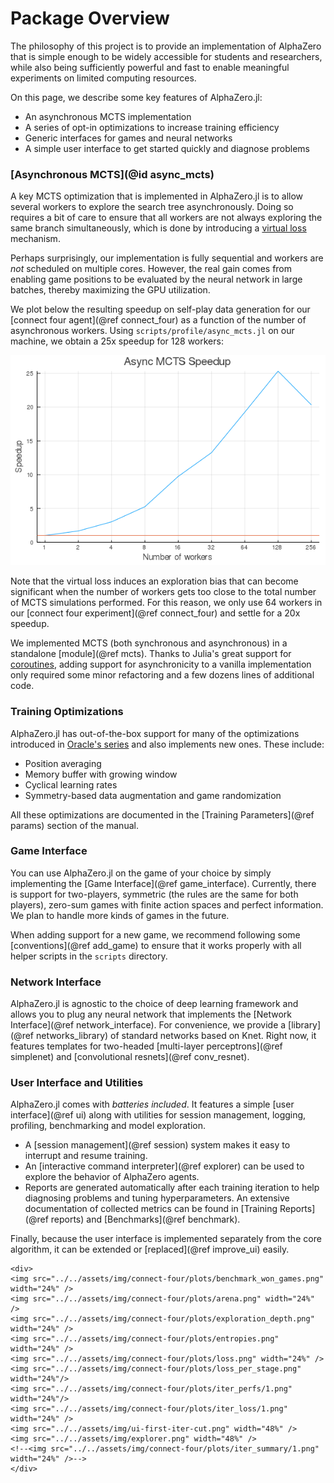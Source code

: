 # Package Overview

The philosophy of this project is to provide an implementation of AlphaZero that
is simple enough to be widely accessible for students and researchers, while
also being sufficiently powerful and fast to enable meaningful experiments on
limited computing resources.

On this page, we describe some key features of AlphaZero.jl:
  - An asynchronous MCTS implementation
  - A series of opt-in optimizations to increase training efficiency
  - Generic interfaces for games and neural networks
  - A simple user interface to get started quickly and diagnose problems

### [Asynchronous MCTS](@id async_mcts)

A key MCTS optimization that is implemented in AlphaZero.jl is to allow several
workers to explore the search tree asynchronously. Doing so requires a bit of
care to ensure that all workers are not always exploring the same branch
simultaneously, which is done by introducing a [virtual
loss](https://blogs.oracle.com/developers/lessons-from-alpha-zero-part-5:-performance-optimization)
mechanism.

Perhaps surprisingly, our implementation is fully sequential and workers are
*not* scheduled on multiple cores. However, the real gain comes from enabling
game positions to be evaluated by the neural network in large batches, thereby
maximizing the GPU utilization.

We plot below the resulting speedup on self-play data generation for our
[connect four agent](@ref connect_four) as a function of the number of
asynchronous workers. Using `scripts/profile/async_mcts.jl` on our machine, we
obtain a 25x speedup for 128 workers:

![Async speedup](../assets/img/connect-four/async-profiling/mcts_speed.png)

Note that the virtual loss induces an exploration bias that can become
significant when the number of workers gets too close to the total number of
MCTS simulations performed. For this reason, we only use 64 workers in our
[connect four experiment](@ref connect_four) and settle for a 20x speedup.

We implemented MCTS (both synchronous and asynchronous) in a standalone
[module](@ref mcts). Thanks to Julia's great support for
[coroutines](https://docs.julialang.org/en/v1/manual/control-flow/#man-tasks-1),
adding support for asynchronicity to a vanilla implementation only required some
minor refactoring and a few dozens lines of additional code.


### Training Optimizations

AlphaZero.jl has out-of-the-box support for many of the optimizations introduced
in [Oracle's
series](https://medium.com/oracledevs/lessons-from-implementing-alphazero-7e36e9054191)
and also implements new ones. These include:

- Position averaging
- Memory buffer with growing window
- Cyclical learning rates
- Symmetry-based data augmentation and game randomization

All these optimizations are documented in the [Training Parameters](@ref params)
section of the manual.

### Game Interface

You can use AlphaZero.jl on the game of your choice by simply implementing the
[Game Interface](@ref game_interface). Currently, there is support for
two-players, symmetric (the rules are the same for both players), zero-sum
games with finite action spaces and perfect information. We plan to handle
more kinds of games in the future.

When adding support for a new game, we recommend following some
[conventions](@ref add_game) to ensure that it works properly with all helper
scripts in the `scripts` directory.


### Network Interface

AlphaZero.jl is agnostic to the choice of deep learning framework and allows you
to plug any neural network that implements the [Network Interface](@ref
network_interface). For convenience, we provide a [library](@ref
networks_library) of standard networks based on Knet. Right now, it features
templates for two-headed [multi-layer perceptrons](@ref simplenet) and
[convolutional resnets](@ref conv_resnet).

### User Interface and Utilities

AlphaZero.jl comes with _batteries included_. It features a simple [user
interface](@ref ui) along with utilities for session management, logging,
profiling, benchmarking and model exploration.

- A [session management](@ref session) system makes it easy to interrupt and
  resume training.
- An [interactive command interpreter](@ref explorer) can be used to explore the
  behavior of AlphaZero agents.
- Reports are generated automatically after each training iteration to help
  diagnosing problems and tuning hyperparameters. An extensive documentation of
  collected metrics can be found in [Training Reports](@ref reports) and
  [Benchmarks](@ref benchmark).

Finally, because the user interface is implemented separately from the core
algorithm, it can be extended or [replaced](@ref improve_ui) easily.

```@raw html
<div>
<img src="../../assets/img/connect-four/plots/benchmark_won_games.png" width="24%" />
<img src="../../assets/img/connect-four/plots/arena.png" width="24%" />
<img src="../../assets/img/connect-four/plots/exploration_depth.png" width="24%" />
<img src="../../assets/img/connect-four/plots/entropies.png" width="24%" />
<img src="../../assets/img/connect-four/plots/loss.png" width="24%" />
<img src="../../assets/img/connect-four/plots/loss_per_stage.png" width="24%"/>
<img src="../../assets/img/connect-four/plots/iter_perfs/1.png" width="24%"/>
<img src="../../assets/img/connect-four/plots/iter_loss/1.png" width="24%" />
<img src="../../assets/img/ui-first-iter-cut.png" width="48%" />
<img src="../../assets/img/explorer.png" width="48%" />
<!--<img src="../../assets/img/connect-four/plots/iter_summary/1.png" width="24%" />-->
</div>
```